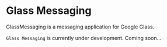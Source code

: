 Glass Messaging
========

GlassMessaging is a messaging application for Google Glass.

`Glass Messaging` is currently under development.
Coming soon...
